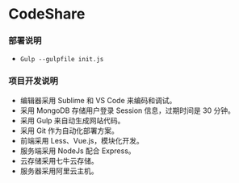# CodeShare

### 部署说明

- `Gulp --gulpfile init.js`

### 项目开发说明

- 编辑器采用 Sublime 和 VS Code 来编码和调试。
- 采用 MongoDB 存储用户登录 Session 信息，过期时间是 30 分钟。
- 采用 Gulp 来自动生成网站代码。
- 采用 Git 作为自动化部署方案。
- 前端采用 Less、Vue.js，模块化开发。
- 服务端采用 NodeJs 配合 Express。
- 云存储采用七牛云存储。
- 服务器采用阿里云主机。
